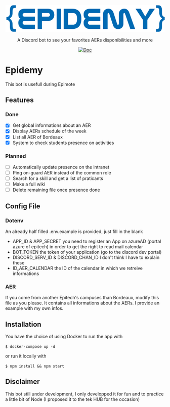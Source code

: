 <p align="center">
  <a>
    <img alt="Coc Logo" src="./rsrcs/logo.png"/>
  </a>
  <p align="center">A Discord bot to see your favorites AERs disponibilities and more</p>
  <p align="center">
    <a href="/doc/coc.txt"><img alt="Doc" src="https://img.shields.io/badge/doc-aer!%20help-green.svg?style=flat-square"></a>
  </p>
</p>

# Epidemy
This bot is usefull during Epimote

## Features

### Done
- [x] Get global informations about an AER
- [x] Display AERs schedule of the week 
- [x] List all AER of Bordeaux
- [x] System to check students presence on activities

### Planned

- [ ] Automatically update presence on the intranet
- [ ] Ping on-guard AER instead of the common role
- [ ] Search for a skill and get a list of praticants
- [ ] Make a full wiki
- [ ] Delete remaining file once presence done

## Config File

### Dotenv

An already half filled .env.example is provided, just fill in the blank

- APP_ID & APP_SECRET you need to register an App on azureAD (portal azure of epitech) in order to get the right to read mail calendar
- BOT_TOKEN the token of your application (go to the discord dev portal)
- DISCORD_SERV_ID & DISCORD_CHAN_ID I don't think I have to explain these
- ID_AER_CALENDAR the ID of the calendar in which we retreive informations

### AER

If you come from another Epitech's campuses than Bordeaux, modify this file as you please. It contains all informations about the AERs. I provide an example with my own infos.

## Installation

You have the choice of using Docker to run the app with 

```$ docker-compose up -d ```

or run it locally with

```$ npm install && npm start ```

## Disclaimer

This bot still under development, I only developped it for fun and to practice a little bit of Node (I proposed it to the tek HUB for the occasion)
